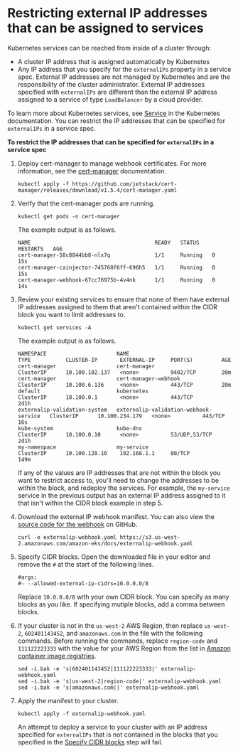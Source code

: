 # Restricting external IP addresses that can be assigned to services<a name="restrict-service-external-ip"></a>

Kubernetes services can be reached from inside of a cluster through:
+ A cluster IP address that is assigned automatically by Kubernetes
+ Any IP address that you specify for the `externalIPs` property in a service spec\. External IP addresses are not managed by Kubernetes and are the responsibility of the cluster administrator\. External IP addresses specified with `externalIPs` are different than the external IP address assigned to a service of type `LoadBalancer` by a cloud provider\.

To learn more about Kubernetes services, see [Service](https://kubernetes.io/docs/concepts/services-networking/service/) in the Kubernetes documentation\. You can restrict the IP addresses that can be specified for `externalIPs` in a service spec\.

**To restrict the IP addresses that can be specified for `externalIPs` in a service spec**

1. Deploy cert\-manager to manage webhook certificates\. For more information, see the [cert\-manager](https://cert-manager.io/docs/) documentation\.

   ```
   kubectl apply -f https://github.com/jetstack/cert-manager/releases/download/v1.5.4/cert-manager.yaml
   ```

1. Verify that the cert\-manager pods are running\.

   ```
   kubectl get pods -n cert-manager
   ```

   The example output is as follows\.

   ```
   NAME                                       READY   STATUS    RESTARTS   AGE
   cert-manager-58c8844bb8-nlx7q              1/1     Running   0          15s
   cert-manager-cainjector-745768f6ff-696h5   1/1     Running   0          15s
   cert-manager-webhook-67cc76975b-4v4nk      1/1     Running   0          14s
   ```

1. Review your existing services to ensure that none of them have external IP addresses assigned to them that aren't contained within the CIDR block you want to limit addresses to\.

   ```
   kubectl get services -A
   ```

   The example output is as follows\.

   ```
   NAMESPACE                      NAME                                    TYPE           CLUSTER-IP       EXTERNAL-IP     PORT(S)         AGE
   cert-manager                   cert-manager                            ClusterIP      10.100.102.137   <none>          9402/TCP        20m
   cert-manager                   cert-manager-webhook                    ClusterIP      10.100.6.136     <none>          443/TCP         20m
   default                        kubernetes                              ClusterIP      10.100.0.1       <none>          443/TCP         2d1h
   externalip-validation-system   externalip-validation-webhook-service   ClusterIP      10.100.234.179   <none>          443/TCP         16s
   kube-system                    kube-dns                                ClusterIP      10.100.0.10      <none>          53/UDP,53/TCP   2d1h
   my-namespace                   my-service                              ClusterIP      10.100.128.10    192.168.1.1     80/TCP          149m
   ```

   If any of the values are IP addresses that are not within the block you want to restrict access to, you'll need to change the addresses to be within the block, and redeploy the services\. For example, the `my-service` service in the previous output has an external IP address assigned to it that isn't within the CIDR block example in step 5\. 

1. Download the external IP webhook manifest\. You can also view the [source code for the webhook](https://github.com/kubernetes-sigs/externalip-webhook) on GitHub\.

   ```
   curl -o externalip-webhook.yaml https://s3.us-west-2.amazonaws.com/amazon-eks/docs/externalip-webhook.yaml
   ```

1. <a name="restrict-external-ip-addresses-cidr-block"></a>Specify CIDR blocks\. Open the downloaded file in your editor and remove the `#` at the start of the following lines\.

   ```
   #args:
   #- --allowed-external-ip-cidrs=10.0.0.0/8
   ```

   Replace `10.0.0.0/8` with your own CIDR block\. You can specify as many blocks as you like\. If specifying mutiple blocks, add a comma between blocks\.

1. If your cluster is not in the `us-west-2` AWS Region, then replace `us-west-2`, `602401143452`, and `amazonaws.com` in the file with the following commands\. Before running the commands, replace `region-code` and `111122223333` with the value for your AWS Region from the list in [Amazon container image registries](add-ons-images.md)\.

   ```
   sed -i.bak -e 's|602401143452|111122223333|' externalip-webhook.yaml
   sed -i.bak -e 's|us-west-2|region-code|' externalip-webhook.yaml
   sed -i.bak -e 's|amazonaws.com||' externalip-webhook.yaml
   ```

1. Apply the manifest to your cluster\.

   ```
   kubectl apply -f externalip-webhook.yaml
   ```

   An attempt to deploy a service to your cluster with an IP address specified for `externalIPs` that is not contained in the blocks that you specified in the [Specify CIDR blocks](#restrict-external-ip-addresses-cidr-block) step will fail\.
